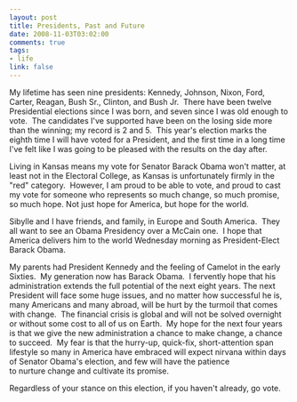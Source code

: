 ```yaml
--- 
layout: post
title: Presidents, Past and Future
date: 2008-11-03T03:02:00
comments: true
tags:
- life
link: false
---
```

My lifetime has seen nine presidents: Kennedy, Johnson, Nixon, Ford, Carter, Reagan, Bush Sr., Clinton, and Bush Jr.  There have been twelve Presidential elections since I was born, and seven since I was old enough to vote.  The candidates I've supported have been on the losing side more than the winning; my record is 2 and 5.  This year's election marks the eighth time I will have voted for a President, and the first time in a long time I've felt like I was going to be pleased with the results on the day after.

Living in Kansas means my vote for Senator Barack Obama won't matter, at least not in the Electoral College, as Kansas is unfortunately firmly in the "red" category.  However, I am proud to be able to vote, and proud to cast my vote for someone who represents so much change, so much promise, so much hope. Not just hope for America, but hope for the world.

Sibylle and I have friends, and family, in Europe and South America.  They all want to see an Obama Presidency over a McCain one.  I hope that America delivers him to the world Wednesday morning as President-Elect Barack Obama.

My parents had President Kennedy and the feeling of Camelot in the early Sixties.  My generation now has Barack Obama.  I fervently hope that his administration extends the full potential of the next eight years. The next President will face some huge issues, and no matter how successful he is, many Americans and many abroad, will be hurt by the turmoil that comes with change.  The financial crisis is global and will not be solved overnight or without some cost to all of us on Earth.  My hope for the next four years is that we give the new administration a chance to make change, a chance to succeed.  My fear is that the hurry-up, quick-fix, short-attention span lifestyle so many in America have embraced will expect nirvana within days of Senator Obama's election, and few will have the patience to nurture change and cultivate its promise.

Regardless of your stance on this election, if you haven't already, go vote.

